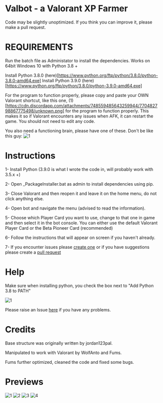 # Valbot - a Valorant XP Farmer
Code may be slightly unoptimized. If you think you can improve it, please make a pull request.

# REQUIREMENTS

Run the batch file as Administator to install the dependencies. 
Works on 64bit Windows 10 with Python 3.8 +

Install Python 3.8.0 (here)[https://www.python.org/ftp/python/3.8.0/python-3.8.0-amd64.exe]
Install Python 3.9.0 (here)[https://www.python.org/ftp/python/3.8.0/python-3.9.0-amd64.exe]

For the program to function properly, please copy and paste your OWN Valorant shortcut, like this one, (1)[https://cdn.discordapp.com/attachments/748559485643259944/770482798867775498/unknown.png] for the program to function properly. This makes it so if Valorant encounters any issues when AFK, it can restart the game. You should not need to edit any code.

You also need a functioning brain, please have one of these. Don't be like this guy:
![1](https://cdn.discordapp.com/attachments/721512592786587670/770483689632825384/unknown.png)

# Instructions

1- Install Python (3.9.0 is what I wrote the code in, will probably work with 3.5.x +)

2- Open _PackageInstaller.bat as admin to install dependencies using pip.

3- Close Valorant and then reopen it and leave it on the home menu, do not click anything else.

4- Open bot and navigate the menu (advised to read the information).

5- Choose which Player Card you want to use, change to that one in game and then select it in the bot console.
  You can either use the default Valorant Player Card or the Beta Pioneer Card (recommended)

6- Follow the instructions that will appear on screen if you haven't already.

7- If you encounter issues please [create one](https://github.com/MrFums/ValorantBot/issues/new) or if you have suggestions please create a [pull request](https://github.com/MrFums/ValorantBot/compare)


# Help

Make sure when installing python, you check the box next to "Add Python 3.8 to PATH"

![1](https://cdn.discordapp.com/attachments/769626861046202429/769950787304423444/0001_add_Python_to_Path.png)

Please raise an Issue [here](https://github.com/MrFums/ValorantBot/issues/new) if you have any problems. 


# Credits

Base structure was originally written by jordan123pal.

Manipulated to work with Valorant by WolfAnto and Fums.

Fums further optimized, cleaned the code and fixed some bugs.


# Previews

![1](https://cdn.discordapp.com/attachments/769626861046202429/769734968120180766/unknown.png)
![2](https://cdn.discordapp.com/attachments/769626861046202429/769735054103412746/unknown.png)
![3](https://cdn.discordapp.com/attachments/769626861046202429/769735162392870932/unknown.png)
![4](https://cdn.discordapp.com/attachments/769626861046202429/769737295938715678/unknown.png)
